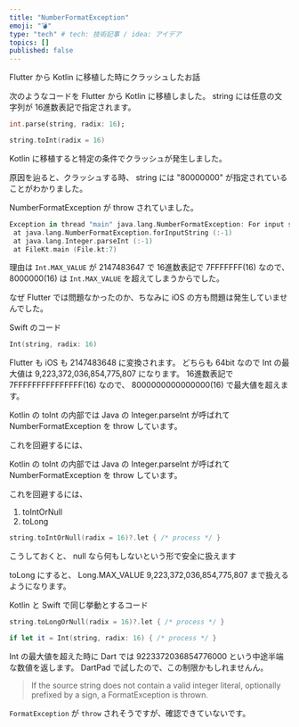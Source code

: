 ```yaml
---
title: "NumberFormatException"
emoji: "💣"
type: "tech" # tech: 技術記事 / idea: アイデア
topics: []
published: false
---
```


Flutter から Kotlin に移植した時にクラッシュしたお話

次のようなコードを Flutter から Kotlin に移植しました。
string には任意の文字列が 16進数表記で指定されます。

```dart
int.parse(string, radix: 16);
```

```kotlin
string.toInt(radix = 16)
```

Kotlin に移植すると特定の条件でクラッシュが発生しました。

原因を辿ると、クラッシュする時、 string には "80000000" が指定されていることがわかりました。

NumberFormatException が throw されていました。

```kotlin
Exception in thread "main" java.lang.NumberFormatException: For input string: "80000000" under radix 16
 at java.lang.NumberFormatException.forInputString (:-1) 
 at java.lang.Integer.parseInt (:-1) 
 at FileKt.main (File.kt:7) 
```

理由は `Int.MAX_VALUE` が 2147483647 で 16進数表記で 7FFFFFFF(16) なので、 8000000(16) は `Int.MAX_VALUE` を超えてしまうからでした。

なぜ Flutter では問題なかったのか、ちなみに iOS の方も問題は発生していませんでした。

Swift のコード

```swift
Int(string, radix: 16)
```

Flutter も iOS も 2147483648 に変換されます。
どちらも 64bit なので Int の最大値は 9,223,372,036,854,775,807 になります。
16進数表記で 7FFFFFFFFFFFFFFF(16) なので、 8000000000000000(16) で最大値を超えます。

Kotlin の toInt の内部では Java の Integer.parseInt が呼ばれて NumberFormatException を throw しています。

これを回避するには、

Kotlin の toInt の内部では Java の Integer.parseInt が呼ばれて NumberFormatException を throw しています。

これを回避するには、

1. toIntOrNull
2. toLong

```kotlin
string.toIntOrNull(radix = 16)?.let { /* process */ }
```

こうしておくと、 null なら何もしないという形で安全に扱えます

toLong にすると、 Long.MAX_VALUE 9,223,372,036,854,775,807 まで扱えるようになります。

Kotlin と Swift で同じ挙動とするコード


```kotlin
string.toLongOrNull(radix = 16)?.let { /* process */ }
```

```swift
if let it = Int(string, radix: 16) { /* process */ }
```

Int の最大値を超えた時に Dart では 9223372036854776000 という中途半端な数値を返します。 DartPad で試したので、この制限かもしれませんん。

> If the source string does not contain a valid integer literal, optionally prefixed by a sign, a FormatException is thrown.

`FormatException` が `throw` されそうですが、確認できていないです。



